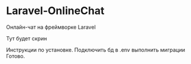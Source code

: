 # Laravel-OnlineChat
 Онлайн-чат на фреймворке Laravel

Тут будет скрин

Инструкции по установке.
Подключить бд в .env
выполнить миграции
Готово.
